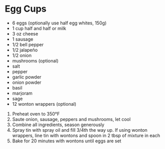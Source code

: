 # Egg Cups

* 6 eggs (optionally use half egg whites, 150g)
* 1 cup half and half or milk
* 3 oz cheese
* 1 sausage
* 1/2 bell pepper
* 1/2 jalapeño
* 1/2 onion
* mushrooms (optional)
* salt
* pepper
* garlic powder
* onion powder
* basil
* marjoram
* sage
* 12 wonton wrappers (optional)

1. Preheat oven to 350°F
1. Saute onion, sausage, peppers and mushrooms, let cool
1. Combine all ingredients, season generously
1. Spray tin with spray oil and fill 3/4th the way up. If using wonton wrappers, line tin with wontons and spoon in 2 tbsp of mixture in each
1. Bake for 20 minutes with wontons until eggs are set
